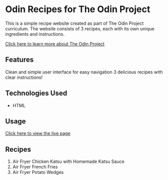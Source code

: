 # Odin Recipes for The Odin Project
This is a simple recipe website created as part of The Odin Project curriculum. The website consists of 3 recipes, each with its own unique ingredients and instructions.

[Click here to learn more about The Odin Project](https://www.theodinproject.com/about)

## Features
Clean and simple user interface for easy navigation
3 delicious recipes with clear instructions!

## Technologies Used
* HTML

## Usage
[Click here to view the live page](https://raymondyangdev.github.io/odin-recipes)

## Recipes
1. Air Fryer Chicken Katsu with Homemade Katsu Sauce
2. Air Fryer French Fries
3. Air Fryer Potato Wedges